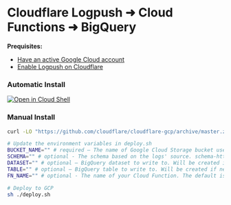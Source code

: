 # Cloudflare Logpush ➜ Cloud Functions ➜ BigQuery

**Prequisites:**
- [Have an active Google Cloud account](https://cloud.google.com/free)
- [Enable Logpush on Cloudflare](https://developers.cloudflare.com/logs/logpush/logpush-dashboard/)

### Automatic Install
[![Open in Cloud Shell](https://gstatic.com/cloudssh/images/open-btn.svg)](https://console.cloud.google.com/cloudshell/open?git_repo=https://github.com/cloudflare/cloudflare-gcp&tutorial=cloudshell.md&cloudshell_working_dir=logpush-to-bigquery&cloudshell_open_in_editor=deploy.sh)

### Manual Install

```bash
curl -LO "https://github.com/cloudflare/cloudflare-gcp/archive/master.zip" && unzip master.zip && cd cloudflare-gcp/logpush-to-biqquery
```

```bash
# Update the environment variables in deploy.sh
BUCKET_NAME="" # required – The name of Google Cloud Storage bucket used for Cloudflare Logpush logs.
SCHEMA="" # optional - The schema based on the logs' source. schema-http.json is the default. Spectrum users should change this to "schema-spectrum.json".
DATASET="" # optional – BigQuery dataset to write to. Will be created if necessary.
TABLE="" # optional – BigQuery table to write to. Will be created if necessary.
FN_NAME="" # optional - The name of your Cloud Function. The default is gcsbq.

# Deploy to GCP
sh ./deploy.sh
```
